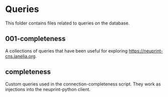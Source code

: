 # Queries

This folder contains files related to queries on the database. 

## 001-completeness

A collections of queries that have been useful for exploring <https://neuprint-cns.janelia.org>. 

## completeness

Custom queries used in the connection-completeness script. They work as injections into the neuprint-python client.